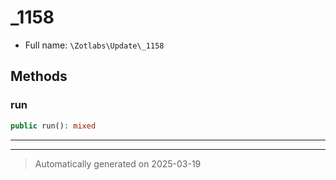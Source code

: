 
# _1158





* Full name: `\Zotlabs\Update\_1158`




## Methods


### run



```php
public run(): mixed
```












***


***
> Automatically generated on 2025-03-19
